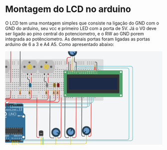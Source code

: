 # Montagem do LCD no arduino

O LCD tem uma montagem simples que consiste na ligação do GND  com o GND do arduino, seu vcc  e primeiro LED com a porta de 5V. Já o V0 deve ser ligado ao pino central do potenciometro, e o RW ao GND porem integrada ao potênciometro.
As demais portas foram ligadas as portas  arduino de 6 a 3 e A4 A5. Como apresentado abaixo:


![d](https://github.com/nah2602/embarcadosprojeto/blob/main/sistema-lcd/fotos/LCDmontagem.png)
